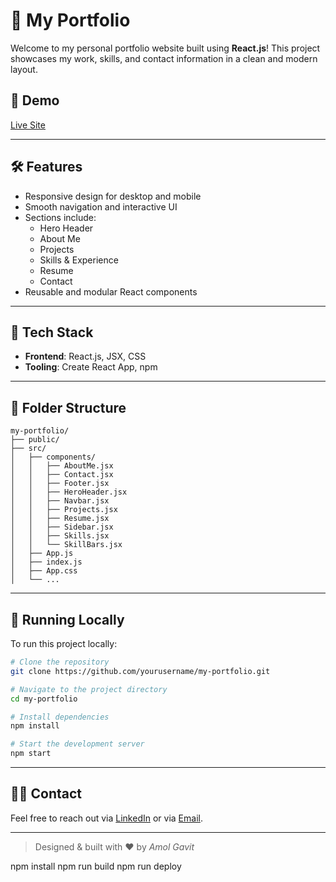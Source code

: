 
# 💼 My Portfolio

Welcome to my personal portfolio website built using **React.js**! This project showcases my work, skills, and contact information in a clean and modern layout.

## 🚀 Demo

[Live Site](https://amolgavit26.github.io/Portfolio/) 

---

## 🛠️ Features

- Responsive design for desktop and mobile
- Smooth navigation and interactive UI
- Sections include:
  - Hero Header
  - About Me
  - Projects
  - Skills & Experience
  - Resume
  - Contact
- Reusable and modular React components

---

## 🧩 Tech Stack

- **Frontend**: React.js, JSX, CSS
- **Tooling**: Create React App, npm

---

## 📁 Folder Structure

```
my-portfolio/
├── public/
├── src/
│   ├── components/
│   │   ├── AboutMe.jsx
│   │   ├── Contact.jsx
│   │   ├── Footer.jsx
│   │   ├── HeroHeader.jsx
│   │   ├── Navbar.jsx
│   │   ├── Projects.jsx
│   │   ├── Resume.jsx
│   │   ├── Sidebar.jsx
│   │   ├── Skills.jsx
│   │   └── SkillBars.jsx
│   ├── App.js
│   ├── index.js
│   ├── App.css
│   └── ...
```

---

## 🧪 Running Locally

To run this project locally:

```bash
# Clone the repository
git clone https://github.com/yourusername/my-portfolio.git

# Navigate to the project directory
cd my-portfolio

# Install dependencies
npm install

# Start the development server
npm start
```


---

## 🙋‍♂️ Contact

Feel free to reach out via [LinkedIn](https://www.linkedin.com/in/sarang-lakadkar/) or via <a href="https://mail.google.com/mail/u/0/#inbox?compose=newto=lakadkarsarang@gmail.com" target="_blank">Email</a>.



---

> Designed & built with ❤️ by *Amol Gavit*





npm install
npm run build
npm run deploy
